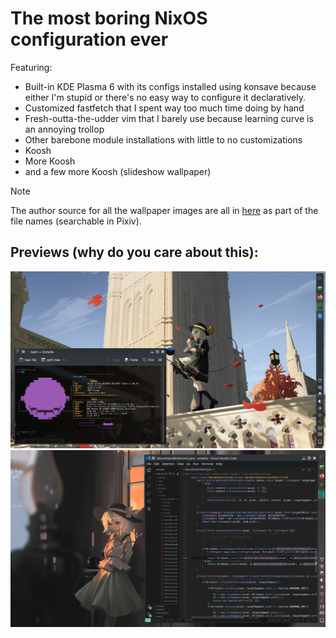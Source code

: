 # The most boring NixOS configuration ever

Featuring:
- Built-in KDE Plasma 6 with its configs installed using konsave because either I'm stupid or there's no easy way to configure it declaratively.
- Customized fastfetch that I spent way too much time doing by hand
- Fresh-outta-the-udder vim that I barely use because learning curve is an annoying trollop
- Other barebone module installations with little to no customizations
- Koosh
- More Koosh
- and a few more Koosh (slideshow wallpaper)

> [!NOTE]
> The author source for all the wallpaper images are all in [here](assets/ksh-bg-imgs) as part of the file names (searchable in Pixiv).

## Previews (why do you care about this):

![Koosh-fastfetch](assets/previews/Screenshot_20240718_203613.png)
![Koosh-randomApplication](assets/previews/Screenshot_20240718_194824.png)
